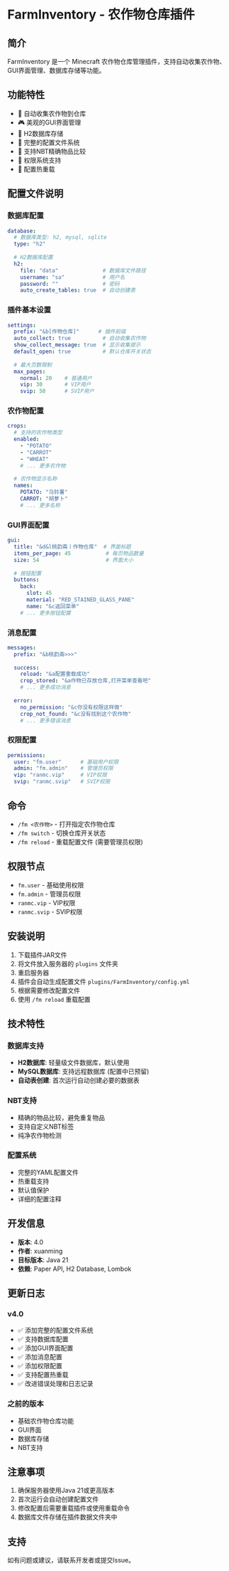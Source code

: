 # FarmInventory - 农作物仓库插件

## 简介
FarmInventory 是一个 Minecraft 农作物仓库管理插件，支持自动收集农作物、GUI界面管理、数据库存储等功能。

## 功能特性
- 🌾 自动收集农作物到仓库
- 🎮 美观的GUI界面管理
- 💾 H2数据库存储
- 🔧 完整的配置文件系统
- 🎯 支持NBT精确物品比较
- 👥 权限系统支持
- 🔄 配置热重载

## 配置文件说明

### 数据库配置
```yaml
database:
  # 数据库类型: h2, mysql, sqlite
  type: "h2"
  
  # H2数据库配置
  h2:
    file: "data"              # 数据库文件路径
    username: "sa"            # 用户名
    password: ""              # 密码
    auto_create_tables: true  # 自动创建表
```

### 插件基本设置
```yaml
settings:
  prefix: "&b[作物仓库]"      # 插件前缀
  auto_collect: true          # 自动收集农作物
  show_collect_message: true  # 显示收集提示
  default_open: true          # 默认仓库开关状态
  
  # 最大页数限制
  max_pages:
    normal: 20    # 普通用户
    vip: 30       # VIP用户
    svip: 50      # SVIP用户
```

### 农作物配置
```yaml
crops:
  # 支持的农作物类型
  enabled:
    - "POTATO"
    - "CARROT"
    - "WHEAT"
    # ... 更多农作物
  
  # 农作物显示名称
  names:
    POTATO: "马铃薯"
    CARROT: "胡萝卜"
    # ... 更多名称
```

### GUI界面配置
```yaml
gui:
  title: "&d&l桃韵斋丨作物仓库"  # 界面标题
  items_per_page: 45           # 每页物品数量
  size: 54                     # 界面大小
  
  # 按钮配置
  buttons:
    back:
      slot: 45
      material: "RED_STAINED_GLASS_PANE"
      name: "&c返回菜单"
    # ... 更多按钮配置
```

### 消息配置
```yaml
messages:
  prefix: "&b桃韵斋>>>"
  
  success:
    reload: "&a配置重载成功"
    crop_stored: "&a作物已存放仓库,打开菜单查看吧"
    # ... 更多成功消息
  
  error:
    no_permission: "&c你没有权限这样做"
    crop_not_found: "&c没有找到这个农作物"
    # ... 更多错误消息
```

### 权限配置
```yaml
permissions:
  user: "fm.user"      # 基础用户权限
  admin: "fm.admin"    # 管理员权限
  vip: "ranmc.vip"     # VIP权限
  svip: "ranmc.svip"   # SVIP权限
```

## 命令
- `/fm <农作物>` - 打开指定农作物仓库
- `/fm switch` - 切换仓库开关状态
- `/fm reload` - 重载配置文件 (需要管理员权限)

## 权限节点
- `fm.user` - 基础使用权限
- `fm.admin` - 管理员权限
- `ranmc.vip` - VIP权限
- `ranmc.svip` - SVIP权限

## 安装说明

1. 下载插件JAR文件
2. 将文件放入服务器的 `plugins` 文件夹
3. 重启服务器
4. 插件会自动生成配置文件 `plugins/FarmInventory/config.yml`
5. 根据需要修改配置文件
6. 使用 `/fm reload` 重载配置

## 技术特性

### 数据库支持
- **H2数据库**: 轻量级文件数据库，默认使用
- **MySQL数据库**: 支持远程数据库 (配置中已预留)
- **自动表创建**: 首次运行自动创建必要的数据表

### NBT支持
- 精确的物品比较，避免重复物品
- 支持自定义NBT标签
- 纯净农作物检测

### 配置系统
- 完整的YAML配置文件
- 热重载支持
- 默认值保护
- 详细的配置注释

## 开发信息
- **版本**: 4.0
- **作者**: xuanming
- **目标版本**: Java 21
- **依赖**: Paper API, H2 Database, Lombok

## 更新日志

### v4.0
- ✅ 添加完整的配置文件系统
- ✅ 支持数据库配置
- ✅ 添加GUI界面配置
- ✅ 添加消息配置
- ✅ 添加权限配置
- ✅ 支持配置热重载
- ✅ 改进错误处理和日志记录

### 之前的版本
- 基础农作物仓库功能
- GUI界面
- 数据库存储
- NBT支持

## 注意事项
1. 确保服务器使用Java 21或更高版本
2. 首次运行会自动创建配置文件
3. 修改配置后需要重载插件或使用重载命令
4. 数据库文件存储在插件数据文件夹中

## 支持
如有问题或建议，请联系开发者或提交Issue。 